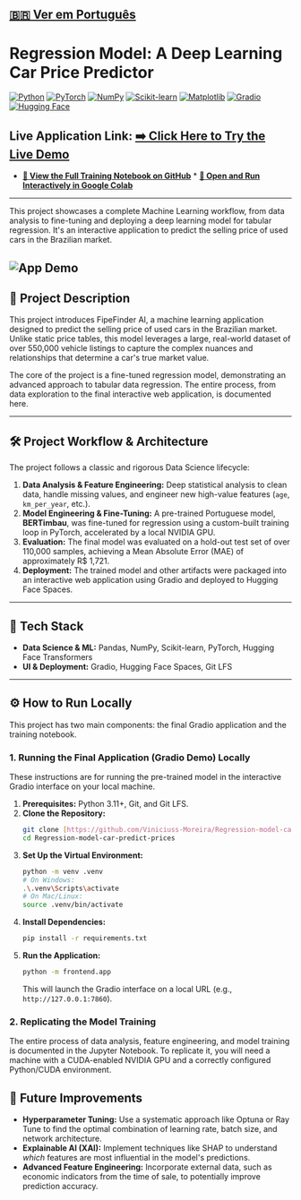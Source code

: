 [🇧🇷 Ver em Português](./README.pt-br.md)
---
#  Regression Model: A Deep Learning Car Price Predictor

[![Python](https://img.shields.io/badge/Python-3.11-3776AB?style=for-the-badge&logo=python&logoColor=white)](https://www.python.org/)
[![PyTorch](https://img.shields.io/badge/PyTorch-2.1-EE4C2C?style=for-the-badge&logo=pytorch&logoColor=white)](https://pytorch.org/)
[![NumPy](https://img.shields.io/badge/NumPy-013243?style=for-the-badge&logo=numpy&logoColor=white)](https://numpy.org/)
[![Scikit-learn](https://img.shields.io/badge/Scikit--learn-F7931E?style=for-the-badge&logo=scikitlearn&logoColor=white)](https://scikit-learn.org/)
[![Matplotlib](https://img.shields.io/badge/Matplotlib-11557c?style=for-the-badge&logo=matplotlib&logoColor=white)](https://matplotlib.org/)
[![Gradio](https://img.shields.io/badge/Gradio-4.29-FF7622?style=for-the-badge&logo=gradio&logoColor=white)](https://www.gradio.app/)
[![Hugging Face](https://img.shields.io/badge/%F0%9F%A4%97%20Hugging%20Face-Spaces-yellow?style=for-the-badge)](https://huggingface.co/spaces)

**Live Application Link:** [**➡️ Click Here to Try the Live Demo**](https://vinimoreira-regression-prices-cars-b4-it.hf.space)
---
* **[🔬 View the Full Training Notebook on GitHub](./notebooks/notebook.ipynb)** * **[🚀 Open and Run Interactively in Google Colab](https://colab.research.google.com/drive/1r--GE8Np_mnvnmFqMAOKteCkH2Pe0HwE?usp=sharing)**
---
This project showcases a complete Machine Learning workflow, from data analysis to fine-tuning and deploying a deep learning model for tabular regression. It's an interactive application to predict the selling price of used cars in the Brazilian market.

![App Demo](./img/demo.gif)
---

## 📖 Project Description

This project introduces FipeFinder AI, a machine learning application designed to predict the selling price of used cars in the Brazilian market. Unlike static price tables, this model leverages a large, real-world dataset of over 550,000 vehicle listings to capture the complex nuances and relationships that determine a car's true market value.

The core of the project is a fine-tuned regression model, demonstrating an advanced approach to tabular data regression. The entire process, from data exploration to the final interactive web application, is documented here.

---

## 🛠️ Project Workflow & Architecture

The project follows a classic and rigorous Data Science lifecycle:
1.  **Data Analysis & Feature Engineering:** Deep statistical analysis to clean data, handle missing values, and engineer new high-value features (`age`, `km_per_year`, etc.).
2.  **Model Engineering & Fine-Tuning:** A pre-trained Portuguese model, **BERTimbau**, was fine-tuned for regression using a custom-built training loop in PyTorch, accelerated by a local NVIDIA GPU.
3.  **Evaluation:** The final model was evaluated on a hold-out test set of over 110,000 samples, achieving a Mean Absolute Error (MAE) of approximately R$ 1,721.
4.  **Deployment:** The trained model and other artifacts were packaged into an interactive web application using Gradio and deployed to Hugging Face Spaces.

---

## 🚀 Tech Stack

* **Data Science & ML:** Pandas, NumPy, Scikit-learn, PyTorch, Hugging Face Transformers
* **UI & Deployment:** Gradio, Hugging Face Spaces, Git LFS

---

## ⚙️ How to Run Locally

This project has two main components: the final Gradio application and the training notebook.

### 1. Running the Final Application (Gradio Demo) Locally

These instructions are for running the pre-trained model in the interactive Gradio interface on your local machine.

1.  **Prerequisites:** Python 3.11+, Git, and Git LFS.
2.  **Clone the Repository:**
    ```bash
    git clone [https://github.com/Viniciuss-Moreira/Regression-model-car-predict-prices.git](https://github.com/Viniciuss-Moreira/Regression-model-car-predict-prices.git)
    cd Regression-model-car-predict-prices
    ```
3.  **Set Up the Virtual Environment:**
    ```bash
    python -m venv .venv
    # On Windows:
    .\.venv\Scripts\activate
    # On Mac/Linux:
    source .venv/bin/activate
    ```
4.  **Install Dependencies:**
    ```bash
    pip install -r requirements.txt
    ```
5.  **Run the Application:**
    ```bash
    python -m frontend.app
    ```
    This will launch the Gradio interface on a local URL (e.g., `http://127.0.0.1:7860`).

### 2. Replicating the Model Training

The entire process of data analysis, feature engineering, and model training is documented in the Jupyter Notebook. To replicate it, you will need a machine with a CUDA-enabled NVIDIA GPU and a correctly configured Python/CUDA environment.

## 🔮 Future Improvements

* **Hyperparameter Tuning:** Use a systematic approach like Optuna or Ray Tune to find the optimal combination of learning rate, batch size, and network architecture.
* **Explainable AI (XAI):** Implement techniques like SHAP to understand *which* features are most influential in the model's predictions.
* **Advanced Feature Engineering:** Incorporate external data, such as economic indicators from the time of sale, to potentially improve prediction accuracy.
